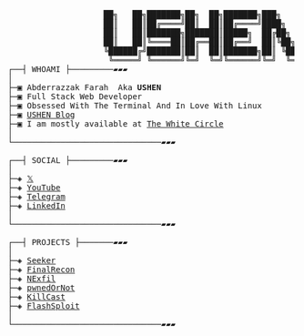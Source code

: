 <pre>

                    ██╗   ██╗███████╗██╗  ██╗███████╗███╗   ██╗
                    ██║   ██║██╔════╝██║  ██║██╔════╝████╗  ██║
                    ██║   ██║███████╗███████║█████╗  ██╔██╗ ██║
                    ██║   ██║╚════██║██╔══██║██╔══╝  ██║╚██╗██║
                    ╚██████╔╝███████║██║  ██║███████╗██║ ╚████║
                     ╚═════╝ ╚══════╝╚═╝  ╚═╝╚══════╝╚═╝  ╚═══╝
┌──┤ WHOAMI ├─────────▰▰▰
│
├─▣ Abderrazzak Farah  Aka <strong>USHEN</strong>
├─▣ Full Stack Web Developer
├─▣ Obsessed With The Terminal And In Love With Linux
├─▣ <a href="https://thewhiteh4t.github.io/">USHEN Blog</a>
├─▣ I am mostly available at <a href="https://discord.gg/invite/NMGXuV7e?role=your_role&username=u.shen">The White Circle</a>
│
└───────────────────────────────▰▰▰

┌──┤ SOCIAL ├─────────▰▰▰
│
├─◈ <a href="https://twitter.com/thewhiteh4t">𝕏</a>
├─◈ <a href="https://www.youtube.com/channel/UC2N6GtH0Wh3HwBcLRW4DQhQ">YouTube</a>
├─◈ <a href="https://t.me/thewhiteh4t">Telegram</a>
├─◈ <a href="https://www.linkedin.com/in/abderrazzak-farah-835aa130b/">LinkedIn</a>
│
└───────────────────────────────▰▰▰

┌──┤ PROJECTS ├───────▰▰▰
│
├─◈ <a href="https://github.com/thewhiteh4t/seeker">Seeker</a>
├─◈ <a href="https://github.com/thewhiteh4t/FinalRecon">FinalRecon</a>
├─◈ <a href="https://github.com/thewhiteh4t/nexfil">NExfil</a>
├─◈ <a href="https://github.com/thewhiteh4t/pwnedornot">pwnedOrNot</a>
├─◈ <a href="https://github.com/thewhiteh4t/killcast">KillCast</a>
├─◈ <a href="https://github.com/thewhiteh4t/flashsploit">FlashSploit</a>
│
└───────────────────────────────▰▰▰
</pre>
